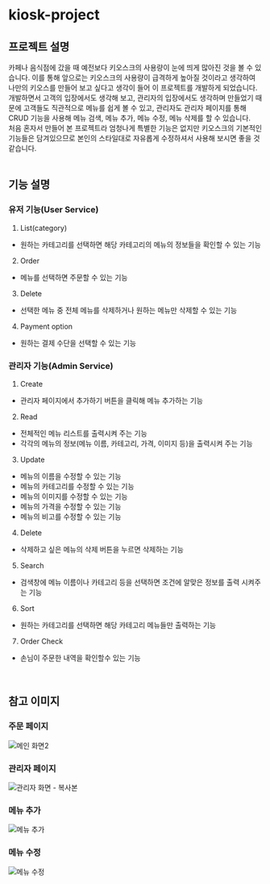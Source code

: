 # kiosk-project

## 프로젝트 설명

카페나 음식점에 갔을 때 예전보다 키오스크의 사용량이 눈에 띄게 많아진 것을 볼 수 있습니다. 이를 통해 앞으로는 키오스크의 사용량이 급격하게 높아질 것이라고 생각하여 나만의 키오스를 만들어 보고 싶다고 생각이 들어 이 프로젝트를 개발하게 되었습니다.  
개발하면서 고객의 입장에서도 생각해 보고, 관리자의 입장에서도 생각하며 만들었기 때문에 고객들도 직관적으로 메뉴를 쉽게 볼 수 있고, 관리자도 관리자 페이지를 통해 CRUD 기능을 사용해 메뉴 검색, 메뉴 추가, 메뉴 수정, 메뉴 삭제를 할 수 있습니다.  
처음 혼자서 만들어 본 프로젝트라 엄청나게 특별한 기능은 없지만 키오스크의 기본적인 기능들은 담겨있으므로 본인의 스타일대로 자유롭게 수정하셔서 사용해 보시면 좋을 것 같습니다.  
<br/>
  
## 기능 설명

### 유저 기능(User Service)

1. List(category)
  * 원하는 카테고리를 선택하면 해당 카테고리의 메뉴의 정보들을 확인할 수 있는 기능

2. Order
  * 메뉴를 선택하면 주문할 수 있는 기능

3. Delete
  * 선택한 메뉴 중 전체 메뉴를 삭제하거나 원하는 메뉴만 삭제할 수 있는 기능
4. Payment option
  * 원하는 결제 수단을 선택할 수 있는 기능
  
### 관리자 기능(Admin Service)

1. Create
  * 관리자 페이지에서 추가하기 버튼을 클릭해 메뉴 추가하는 기능
2. Read
  * 전체적인 메뉴 리스트를 출력시켜 주는 기능
  * 각각의 메뉴의 정보(메뉴 이름, 카테고리, 가격, 이미지 등)을 출력시켜 주는 기능
  
3. Update
  * 메뉴의 이름을 수정할 수 있는 기능
  * 메뉴의 카테고리를 수정할 수 있는 기능
  * 메뉴의 이미지를 수정할 수 있는 기능
  * 메뉴의 가격을 수정할 수 있는 기능
  * 메뉴의 비고를 수정할 수 있는 기능
4. Delete
  * 삭제하고 싶은 메뉴의 삭제 버튼을 누르면 삭제하는 기능

5. Search
 * 검색창에 메뉴 이름이나 카테고리 등을 선택하면 조건에 알맞은 정보를 출력 시켜주는 기능

6. Sort
 * 원하는 카테고리를 선택하면 해당 카테고리 메뉴들만 출력하는 기능

7. Order Check
 * 손님이 주문한 내역을 확인할수 있는 기능  
  <br/>
  
## 참고 이미지
### 주문 페이지
![메인 화면2](https://user-images.githubusercontent.com/103559398/227445664-ecdc99e7-f3aa-4a89-befc-7565f23e1941.png)

### 관리자 페이지
![관리자 화면 - 복사본](https://user-images.githubusercontent.com/103559398/227445903-4123857b-311f-4db1-8f8c-cb06b298a1ca.png)

### 메뉴 추가
![메뉴 추가](https://user-images.githubusercontent.com/103559398/227445959-a6846a80-2385-4409-a611-feeb1a9cecc1.png)

### 메뉴 수정
![메뉴 수정](https://user-images.githubusercontent.com/103559398/227446048-a48c8980-26d7-4443-b84d-a32513bb3e98.png)
